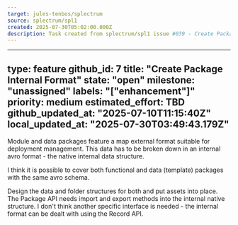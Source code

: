 ```yaml
---
target: jules-tenbos/splectrum
source: splectrum/spl1
created: 2025-07-30T05:02:00.000Z
description: Task created from splectrum/spl1 issue #039 - Create Package Internal Format
---
```


---
type: feature
github_id: 7
title: "Create Package Internal Format"
state: "open"
milestone: "unassigned"
labels: "["enhancement"]"
priority: medium
estimated_effort: TBD
github_updated_at: "2025-07-10T11:15:40Z"
local_updated_at: "2025-07-30T03:49:43.179Z"
---

Module and data packages feature a map external format suitable for deployment management.
This data has to be broken down in an internal avro format - the native internal data structure.

I think it is possible to cover both functional and data (template) packages with the same avro schema.

Design the data and folder structures for both and put assets into place.
The Package API needs import and export methods into the internal native structure.
I don't think another specific interface is needed - the internal format can be dealt with using the Record API.